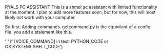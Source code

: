 RYALS PC ASSISTANT
This is a shmol pc assistant with limited functionality at the moment. i plan to add more features soon, but for now, this will most likely not work with your computer. 

So first: Adding commands.
getcommand.py is the equivilant of a config file. you add a stalement like this.

'''
if [VOICE_COMMAND] in text:
	PYTHON_CODE or
	OS.SYSTEM('SHELL_CODE')

